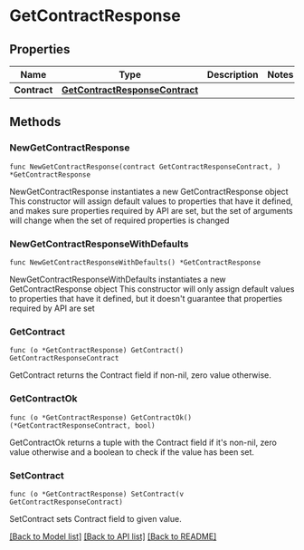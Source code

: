 # GetContractResponse

## Properties

Name | Type | Description | Notes
------------ | ------------- | ------------- | -------------
**Contract** | [**GetContractResponseContract**](GetContractResponseContract.md) |  | 

## Methods

### NewGetContractResponse

`func NewGetContractResponse(contract GetContractResponseContract, ) *GetContractResponse`

NewGetContractResponse instantiates a new GetContractResponse object
This constructor will assign default values to properties that have it defined,
and makes sure properties required by API are set, but the set of arguments
will change when the set of required properties is changed

### NewGetContractResponseWithDefaults

`func NewGetContractResponseWithDefaults() *GetContractResponse`

NewGetContractResponseWithDefaults instantiates a new GetContractResponse object
This constructor will only assign default values to properties that have it defined,
but it doesn't guarantee that properties required by API are set

### GetContract

`func (o *GetContractResponse) GetContract() GetContractResponseContract`

GetContract returns the Contract field if non-nil, zero value otherwise.

### GetContractOk

`func (o *GetContractResponse) GetContractOk() (*GetContractResponseContract, bool)`

GetContractOk returns a tuple with the Contract field if it's non-nil, zero value otherwise
and a boolean to check if the value has been set.

### SetContract

`func (o *GetContractResponse) SetContract(v GetContractResponseContract)`

SetContract sets Contract field to given value.



[[Back to Model list]](../README.md#documentation-for-models) [[Back to API list]](../README.md#documentation-for-api-endpoints) [[Back to README]](../README.md)


